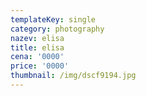 ```yaml
---
templateKey: single
category: photography
nazev: elisa
title: elisa
cena: '0000'
price: '0000'
thumbnail: /img/dscf9194.jpg
---
```


